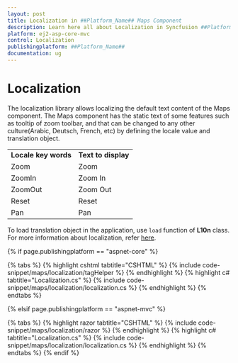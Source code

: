 ```yaml
---
layout: post
title: Localization in ##Platform_Name## Maps Component
description: Learn here all about Localization in Syncfusion ##Platform_Name## Maps component of Syncfusion Essential JS 2 and more.
platform: ej2-asp-core-mvc
control: Localization
publishingplatform: ##Platform_Name##
documentation: ug
---
```


# Localization

The localization library allows localizing the default text content of the Maps component. The Maps component has the static text of some features such as tooltip of zoom toolbar, and that can be changed to any other culture(Arabic, Deutsch, French, etc) by defining the locale value and translation object.

<!-- markdownlint-disable MD033 -->

<table>
<tr>
<td><b>Locale key words</b></td>
<td><b>Text to display</b></td>
</tr>
<tr>
<td>Zoom</td>
<td>Zoom</td>
</tr>
<tr>
<td>ZoomIn</td>
<td>Zoom In</td>
</tr>
<tr>
<td>ZoomOut</td>
<td>Zoom Out</td>
</tr>
<tr>
<td>Reset</td>
<td>Reset</td>
</tr>
<tr>
<td>Pan</td>
<td>Pan</td>
</tr>
</table>

To load translation object in the application, use `load` function of **L10n** class. For more information about localization, refer [here](http://ej2.syncfusion.com/documentation/base/localization.html).

{% if page.publishingplatform == "aspnet-core" %}

{% tabs %}
{% highlight cshtml tabtitle="CSHTML" %}
{% include code-snippet/maps/localization/tagHelper %}
{% endhighlight %}
{% highlight c# tabtitle="Localization.cs" %}
{% include code-snippet/maps/localization/localization.cs %}
{% endhighlight %}
{% endtabs %}

{% elsif page.publishingplatform == "aspnet-mvc" %}

{% tabs %}
{% highlight razor tabtitle="CSHTML" %}
{% include code-snippet/maps/localization/razor %}
{% endhighlight %}
{% highlight c# tabtitle="Localization.cs" %}
{% include code-snippet/maps/localization/localization.cs %}
{% endhighlight %}
{% endtabs %}
{% endif %}

